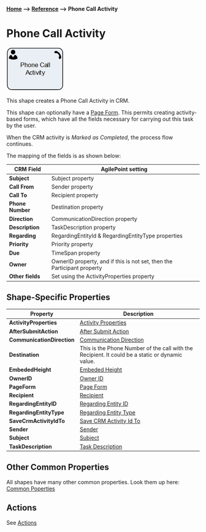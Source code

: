 __[Home](/) --> [Reference](/ref) --> Phone Call Activity__

# Phone Call Activity

![Phone Call Activity](media/PhoneCallActivity.png)

This shape creates a Phone Call Activity in CRM.

This shape can optionally have a [Page Form](PageForm.md). This permits
creating activity-based forms, which have all the fields necessary for carrying
out this task by the user.

When the CRM activity is *Marked as Completed*, the process flow continues.

The mapping of the fields is as shown below:

| CRM Field    | AgilePoint setting                                                      |
|--------------|-------------------------------------------------------------------------|
| **Subject**      | Subject property                                                        |
| **Call From**    | Sender property                                                         |
| **Call To**      | Recipient property                                                      |
| **Phone Number** | Destination property                                                    |
| **Direction**    | CommunicationDirection property                                         |
| **Description**  | TaskDescription property                                                |
| **Regarding**    | RegardingEntityId & RegardingEntityType properties                      |
| **Priority**     | Priority property                                                       |
| **Due**          | TimeSpan property                                                       |
| **Owner**        | OwnerID property, and if this is not set, then the Participant property |
| **Other fields** | Set using the ActivityProperties property                               |


## Shape-Specific Properties

| Property | Description |
| -------- | ----------- |
| **ActivityProperties**     |[Activity Properties](common/ActivityProperties.md)|
| **AfterSubmitAction**      |[After Submit Action](common/AfterSubmitAction.md)|
| **CommunicationDirection** |[Communication Direction](common/CommunicationDirection.md) |
| **Destination**            |This is the Phone Number of the call with the Recipient. It could be a static or dynamic value.|
| **EmbededHeight**          |[Embeded Height](common/EmbededHeight.md)          |
| **OwnerID**                |[Owner ID](common/OwnerID.md)                |
| **PageForm**               |[Page Form](common/PageForm.md)                 |
| **Recipient**              |[Recipient](common/Recipient.md)                |
| **RegardingEntityID**      |[Regarding Entity ID](common/RegardingEntityID.md)      |
| **RegardingEntityType**    |[Regarding Entity Type](common/RegardingEntityType.md)     |
| **SaveCrmActivityIdTo**    |[Save CRM Activity Id To](common/SaveCrmActivityIdTo.md)    |
| **Sender**                 |[Sender](common/Sender.md)                 |
| **Subject**                |[Subject](common/Subject.md)            |
| **TaskDescription**        |[Task Description](common/TaskDescription.md)        |


## Other Common Properties
All shapes have many other common properties. Look them up here: [Common Poperties](common/README.md)

## Actions
See [Actions](common/Actions.md)

